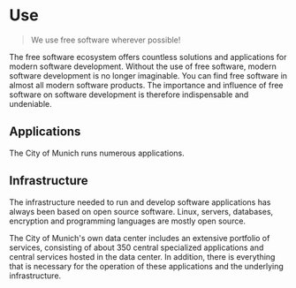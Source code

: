 <script setup>
import TagTile from ".vitepress/components/TagTile.vue";
</script>

# Use

> We use free software wherever possible!  

The free software ecosystem offers countless solutions and applications for modern software development.
Without the use of free software, modern software development is no longer imaginable.
You can find free software in almost all modern software products.
The importance and influence of free software on software development is therefore indispensable and undeniable.

## Applications

The City of Munich runs numerous applications.

<TagTile :available-tags="['application']" />

## Infrastructure

The infrastructure needed to run and develop software applications has always been based on open source software.
Linux, servers, databases, encryption and programming languages are mostly open source.

The City of Munich's own data center includes an extensive portfolio of services, consisting of about 350 central specialized applications and central services hosted in the data center.
In addition, there is everything that is necessary for the operation of these applications and the underlying infrastructure.

<TagTile :available-tags="['infrastruktur']" />
